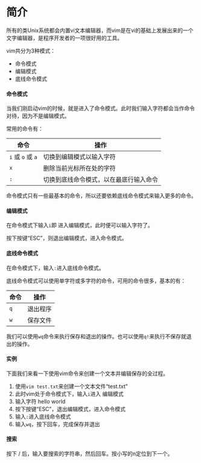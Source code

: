 # 简介
所有的类Unix系统都会内置vi文本编辑器，而vim是在vi的基础上发展出来的一个文字编辑器，是程序开发者的一项很好用的工具。

vim共分为3种模式：
* 命令模式
* 编辑模式
* 底线命令模式

#### 命令模式
当我们刚启动vim的时候，就是进入了命令模式。此时我们输入字符都会当作命令对待，因为不是编辑模式。

常用的命令有：

命令 | 操作
-----|------
`i` 或 `o` 或 `a`| 切换到编辑模式以输入字符
`x` | 删除当前光标所在处的字符
`:` | 切换到底线命令模式，以在最底行输入命令

命令模式只有一些最基本的命令，所以还要依赖底线命令模式来输入更多的命令。

#### 编辑模式
在命令模式下输入`i`即 进入编辑模式，此时便可以输入字符了。

按下按键“ESC”，则退出编辑模式，进入命令模式。

#### 底线命令模式
在命令模式下，输入`:`进入底线命令模式。

底线命令模式可以使用单字符或多字符的命令，可用的命令很多，基本的有：

命令 | 操作
------|----
`q` | 退出程序
`w` | 保存文件

我们可以使用`wq`命令来执行保存和退出的操作。也可以使用`q!`来执行不保存就退出的操作。

#### 实例
下面我们来看一下使用vim命令来创建一个文本并编辑保存的全过程。

1. 使用`vim test.txt`来创建一个文本文件“test.txt”
2. 此时vim处于命令模式下，输入`i`进入 编辑模式
3. 输入字符 hello world
4. 按下按键“ESC”，退出编辑模式，进入命令模式
5. 输入`:`进入底线命令模式
6. 输入`wq`，按下回车，完成保存并退出

#### 搜索
按下 / 后，输入要搜索的字符串，然后回车。按小写的n定位到下一个。